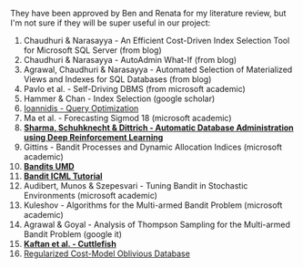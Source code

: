 They have been approved by Ben and Renata for my literature review, but I'm not sure if they will be super useful in our project:
1.	Chaudhuri & Narasayya - An Efficient Cost-Driven Index Selection Tool for Microsoft SQL Server (from blog)
2.	Chaudhuri & Narasayya - AutoAdmin What-If (from blog)
3.	Agrawal, Chaudhuri & Narasayya - Automated Selection of Materialized Views and Indexes for SQL Databases (from blog)
4.	Pavlo et al. - Self-Driving DBMS (from microsoft academic)
5.	Hammer & Chan - Index Selection (google scholar)
6.	[Ioannidis - Query Optimization](https://graal.ens-lyon.fr/~yrobert/henri3/ioannidis96query.pdf)
7.	Ma et al. - Forecasting Sigmod 18 (microsoft academic)
8.	**[Sharma, Schuhknecht & Dittrich - Automatic Database Administration using Deep Reinforcement Learning](https://arxiv.org/pdf/1801.05643.pdf)**
9.	Gittins - Bandit Processes and Dynamic Allocation Indices (microsoft academic)
10.	[**Bandits UMD**](http://www.cs.umd.edu/~slivkins/CMSC858G-fall16/Lecture2_PartI.pdf)
11.	[**Bandit ICML Tutorial**](https://sites.google.com/site/banditstutorial/)
12.	Audibert, Munos & Szepesvari - Tuning Bandit in Stochastic Environments (microsoft academic)
13.	Kuleshov - Algorithms for the Multi-armed Bandit Problem (microsoft academic)
14.	Agrawal & Goyal - Analysis of Thompson Sampling for the Multi-armed Bandit Problem (google it)
15.	[**Kaftan et al. - Cuttlefish**](https://arxiv.org/pdf/1802.09180.pdf)
16. [Regularized Cost-Model Oblivious Database](https://www.google.com/url?hl=en&q=http://pierre.senellart.com/publications/basu2016regularized.pdf&source=gmail&ust=1534578424199000&usg=AFQjCNFkp410rLYEAmuUSG3o5DhV3vVOXQ)

